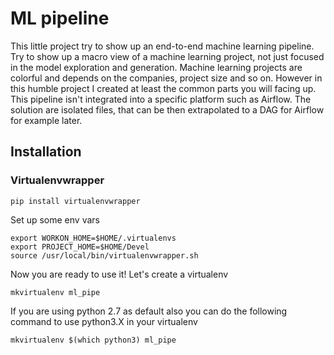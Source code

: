 # ML pipeline

This little project try to show up an end-to-end machine learning pipeline. Try to show up a macro view of a machine learning project, not just focused in the model exploration and generation.
Machine learning projects are colorful and depends on the companies, project size and so on. However in this humble project I created at least the common parts you will facing up.
This pipeline isn't integrated into a specific platform such as Airflow. The solution are isolated files, that can be then extrapolated to a DAG for Airflow for example later.


## Installation

### Virtualenvwrapper

```
pip install virtualenvwrapper
```
Set up some env vars
```
export WORKON_HOME=$HOME/.virtualenvs
export PROJECT_HOME=$HOME/Devel
source /usr/local/bin/virtualenvwrapper.sh
```
Now you are ready to use it! Let's create a virtualenv

```
mkvirtualenv ml_pipe
```

If you are using python 2.7 as default also you can do the following command to use python3.X in your virtualenv

```
mkvirtualenv $(which python3) ml_pipe
```

